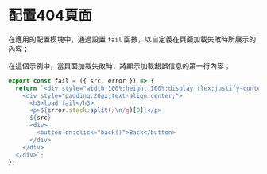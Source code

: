 <template is="exm-article">
<a href="../../publics/examples/set404/demo.html" preview></a>
<a href="../../publics/examples/set404/app-config.mjs" main></a>
<a href="../../publics/examples/set404/page1.html"></a>
</template>

# 配置404頁面

在應用的配置模塊中，通過設置 `fail` 函數，以自定義在頁面加載失敗時所展示的內容；

在這個示例中，當頁面加載失敗時，將顯示加載錯誤信息的第一行內容；

```javascript
export const fail = ({ src, error }) => {
  return `<div style="width:100%;height:100%;display:flex;justify-content:center;align-items:center;word-break:break-all;" data-testid="error-container">
    <div style="padding:20px;text-align:center;">
      <h3>load fail</h3>
      <p>${error.stack.split(/\n/g)[0]}</p>
      ${src}
      <div>
        <button on:click="back()">Back</button>
      </div>
    </div>
  </div>`;
};
```
